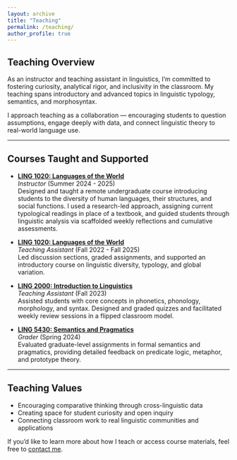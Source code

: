 ```yaml
---
layout: archive
title: "Teaching"
permalink: /teaching/
author_profile: true
---
```


## Teaching Overview

As an instructor and teaching assistant in linguistics, I’m committed to fostering curiosity, analytical rigor, and inclusivity in the classroom. My teaching spans introductory and advanced topics in linguistic typology, semantics, and morphosyntax.

I approach teaching as a collaboration — encouraging students to question assumptions, engage deeply with data, and connect linguistic theory to real-world language use.

---

## Courses Taught and Supported

- **[LING 1020: Languages of the World](/teaching/ling1020CE/)**  
  *Instructor* (Summer 2024 - 2025)  
  Designed and taught a remote undergraduate course introducing students to the diversity of human languages, their structures, and social functions. I used a research-led approach, assigning current typological readings in place of a textbook, and guided students through linguistic analysis via scaffolded weekly reflections and cumulative assessments.

- **[LING 1020: Languages of the World](/teaching/ling1020TA/)**  
  *Teaching Assistant* (Fall 2022 - Fall 2025)  
  Led discussion sections, graded assignments, and supported an introductory course on linguistic diversity, typology, and global variation.

- **[LING 2000: Introduction to Linguistics](/teaching/ling2000TA/)**  
  *Teaching Assistant* (Fall 2023)  
  Assisted students with core concepts in phonetics, phonology, morphology, and syntax. Designed and graded quizzes and facilitated weekly review sessions in a flipped classroom model.

- **[LING 5430: Semantics and Pragmatics](/teaching/ling5430GR/)**  
  *Grader* (Spring 2024)  
  Evaluated graduate-level assignments in formal semantics and pragmatics, providing detailed feedback on predicate logic, metaphor, and prototype theory.

---

## Teaching Values

- Encouraging comparative thinking through cross-linguistic data  
- Creating space for student curiosity and open inquiry  
- Connecting classroom work to real linguistic communities and applications

If you’d like to learn more about how I teach or access course materials, feel free to [contact me](/about/).
